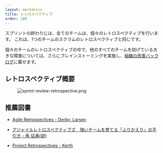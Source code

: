 ```yaml
---
layout: mechanics
title: レトロスペクティブ
order: 100
---
```


<!---
At the end of the Sprint, all the teams have their individual Retrospectives. This is the same as a one-team Scrum retrospective.
--->
スプリントの終わりには、全てのチームは、個々のレトロスペクティブを行います。
これは、1つのチームのスクラムのレトロスペクティブと同じです。

<!---
During each of the individual team Retrospectives, they should also brainstorm about larger obstacles that are impeding them and all the other teams and put them on the [organizational improvement backlog](../management/improvement_service.html)
--->
個々のチームのレトロスペクティブの中で、他のすべてのチームを妨げている大きな障害については、さらにブレインストーミングを実施し、[組織の改善バックログ](../management/improvement_service.jp.html)に載せます。

<!---
## Retrospective Overview
--->
## レトロスペクティブ概要

<figure>
  <img src="/img/framework/sprint-review-retrospective.png" alt="sprint-review-retrospective.png">
</figure>

<!---
## Recommended reading:
--->
## 推薦図書

* [Agile Retrospectives - Derby, Larsen](http://www.amazon.com/Agile-Retrospectives-Making-Teams-Great/dp/0977616649)
 * [アジャイルレトロスペクティブズ　強いチームを育てる「ふりかえり」の手引き - 角 征典(訳)](http://www.amazon.co.jp/%E3%82%A2%E3%82%B8%E3%83%A3%E3%82%A4%E3%83%AB%E3%83%AC%E3%83%88%E3%83%AD%E3%82%B9%E3%83%9A%E3%82%AF%E3%83%86%E3%82%A3%E3%83%96%E3%82%BA%E3%80%80%E5%BC%B7%E3%81%84%E3%83%81%E3%83%BC%E3%83%A0%E3%82%92%E8%82%B2%E3%81%A6%E3%82%8B%E3%80%8C%E3%81%B5%E3%82%8A%E3%81%8B%E3%81%88%E3%82%8A%E3%80%8D%E3%81%AE%E6%89%8B%E5%BC%95%E3%81%8D-Esther-Derby/dp/4274066983/ref=sr_1_2?ie=UTF8&qid=1451521840&sr=8-2&keywords=%E3%83%AC%E3%83%88%E3%83%AD%E3%82%B9%E3%83%9A%E3%82%AF%E3%83%86%E3%82%A3%E3%83%96)

* [Project Retrospectives - Kerth](http://www.amazon.com/Project-Retrospectives-Handbook-Team-Reviews/dp/0932633447)
